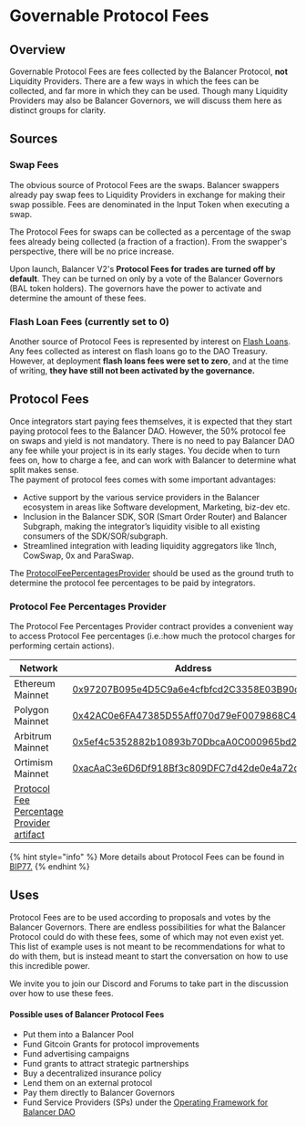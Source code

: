 # Governable Protocol Fees

## Overview

Governable Protocol Fees are fees collected by the Balancer Protocol, **not** Liquidity Providers. There are a few ways in which the fees can be collected, and far more in which they can be used. Though many Liquidity Providers may also be Balancer Governors, we will discuss them here as distinct groups for clarity.&#x20;

## Sources

### Swap Fees

The obvious source of Protocol Fees are the swaps. Balancer swappers already pay swap fees to Liquidity Providers in exchange for making their swap possible. Fees are denominated in the Input Token when executing a swap.&#x20;

The Protocol Fees for swaps can be collected as a percentage of the swap fees already being collected (a fraction of a fraction). From the swapper's perspective, there will be no price increase.&#x20;

Upon launch, Balancer V2's **Protocol Fees for trades are turned off by default**. They can be turned on only by a vote of the Balancer Governors (BAL token holders). The governors have the power to activate and determine the amount of these fees.

### Flash Loan Fees (currently set to 0)

Another source of Protocol Fees is represented by interest on [Flash Loans](../../concepts/features/flash-loans.md). Any fees collected as interest on flash loans go to the DAO Treasury. However, at deployment **flash loans fees were set to zero**, and at the time of writing, **they have still not been activated by the governance.**

## Protocol Fees

Once integrators start paying fees themselves, it is expected that they start paying protocol fees to the Balancer DAO. However, the 50% protocol fee on swaps and yield is not mandatory. There is no need to pay Balancer DAO any fee while your project is in its early stages. You decide when to turn fees on, how to charge a fee, and can work with Balancer to determine what split makes sense. \
The payment of protocol fees comes with some important advantages:

* Active support by the various service providers in the Balancer ecosystem in areas like Software development, Marketing, biz-dev etc.
* Inclusion in the Balancer SDK, SOR (Smart Order Router) and Balancer Subgraph, making the integrator’s liquidity visible to all existing consumers of the SDK/SOR/subgraph.
* Streamlined integration with leading liquidity aggregators like 1Inch, CowSwap, 0x and ParaSwap.&#x20;

The [ProtocolFeePercentagesProvider](https://github.com/balancer-labs/balancer-v2-monorepo/blob/faff088615a09f0a2fc52b904d58ca4aa5ae0566/pkg/interfaces/contracts/standalone-utils/IProtocolFeePercentagesProvider.sol) should be used as the ground truth to determine the protocol fee percentages to be paid by integrators.

### Protocol Fee Percentages Provider

The Protocol Fee Percentages Provider contract provides a convenient way to access Protocol Fee percentages (i.e.:how much the protocol charges for performing certain actions).

| Network                                                                                                                                                                                                                      | Address                                                                                                                               |
| ---------------------------------------------------------------------------------------------------------------------------------------------------------------------------------------------------------------------------- | ------------------------------------------------------------------------------------------------------------------------------------- |
| Ethereum Mainnet                                                                                                                                                                                                             | [0x97207B095e4D5C9a6e4cfbfcd2C3358E03B90c4A](https://etherscan.io/address/0x97207b095e4d5c9a6e4cfbfcd2c3358e03b90c4a#code)            |
| Polygon Mainnet                                                                                                                                                                                                              | [0x42AC0e6FA47385D55Aff070d79eF0079868C48a6](https://polygonscan.com/address/0x42AC0e6FA47385D55Aff070d79eF0079868C48a6#code)         |
| Arbitrum Mainnet                                                                                                                                                                                                             | [0x5ef4c5352882b10893b70DbcaA0C000965bd23c5](https://arbiscan.io/address/0x5ef4c5352882b10893b70dbcaa0c000965bd23c5#code)             |
| Ortimism Mainnet                                                                                                                                                                                                             | [0xacAaC3e6D6Df918Bf3c809DFC7d42de0e4a72d4C](https://optimistic.etherscan.io/address/0xacaac3e6d6df918bf3c809dfc7d42de0e4a72d4c#code) |
| [Protocol Fee Percentage Provider artifact](https://github.com/balancer-labs/balancer-v2-monorepo/blob/master/pkg/deployments/tasks/20220725-protocol-fee-percentages-provider/artifact/ProtocolFeePercentagesProvider.json) |                                                                                                                                       |

{% hint style="info" %}
More details about Protocol Fees can be found in [BIP77.](https://forum.balancer.fi/t/bip-77-friendly-balancer-protocol-fees-for-integrators/3732)
{% endhint %}

## Uses

Protocol Fees are to be used according to proposals and votes by the Balancer Governors. There are endless possibilities for what the Balancer Protocol could do with these fees, some of which may not even exist yet. This list of example uses is not meant to be recommendations for what to do with them, but is instead meant to start the conversation on how to use this incredible power.

We invite you to join our Discord and Forums to take part in the discussion over how to use these fees.

#### Possible uses of Balancer Protocol Fees

* Put them into a Balancer Pool
* Fund Gitcoin Grants for protocol improvements
* Fund advertising campaigns
* Fund grants to attract strategic partnerships
* Buy a decentralized insurance policy
* Lend them on an external protocol
* Pay them directly to Balancer Governors
* Fund Service Providers (SPs) under the [Operating Framework for Balancer DAO](https://forum.balancer.fi/t/bip-1-operating-framework-for-balancer-dao/3237)
